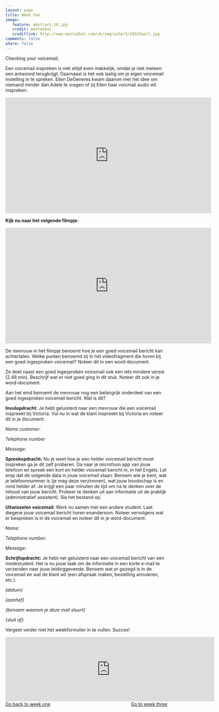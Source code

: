 ```yaml
---
layout: page 
title: Week two 
image: 
   feature: abstract-10.jpg
   credit: mosta2bal
   creditlink: http://www.mosta2bal.com/vb/imgcache/3/28525wall.jpg
comments: false
share: false
---
```

Checking your voicemail,

Een voicemail inspreken is niet altijd even makkelijk, omdat je niet meteen een antwoord terugkrijgt. Daarnaast is het ook lastig om je eigen voicemail instelling in te spreken. Ellen DeGeneres kwam daarom met het idee om niemand minder dan Adele te vragen of zij Ellen haar voicmail audio wil inspreken:
<iframe width="640" height="360" src="https://www.youtube-nocookie.com/embed/shUkX5on-Go?rel=0&amp;showinfo=0" frameborder="0" allowfullscreen></iframe>

<b>Kijk nu naar het volgende filmpje:</b>
<iframe width="640" height="360" src="https://www.youtube-nocookie.com/embed/KueEbFLODgg?rel=0&amp;showinfo=0" frameborder="0" allowfullscreen></iframe>

De mevrouw in het filmpje benoemt hoe je een goed voicemail bericht kan achterlaten. Welke punten benoemd zij in het videofragment die horen bij een goed ingesproken voicemail? Noteer dit in een word-document.

Ze doet naast een goed ingesproken voicemail ook een iets mindere versie (2.48 min). Beschrijf wat er niet goed ging in dit stuk. Noteer dit ook in je word-document.

Aan het eind benoemt de mevrouw nog een belangrijk onderdeel van een goed ingesproken voicemail bericht. Wat is dit? 



<b>Invulopdracht:</b>
Je hebt geluisterd naar een mevrouw die een voicemail inspreekt bij Victoria. Vul nu in wat de klant inspreekt bij Victoria en noteer dit in je document:

<i>Name customer: </i>

<i>Telephone number </i>

<i>Message:</i>



<b>Spreekopdracht:</b>
Nu je weet hoe je een helder voicemail bericht moet inspreken ga je dit zelf proberen. Ga naar je microfoon app van jouw telefoon en spreek een kort en helder voicemail bericht in, in het Engels. Let erop dat de volgende data in jouw voicemail staan: Benoem wie je bent, wat je telefoonnummer is (je mag deze verzinnnen), wat jouw boodschap is en rond helder af. Je krijgt een paar minuten de tijd om na te denken over de inhoud van jouw bericht. Probeer te denken uit aan informatie uit de praktijk (administratief assistent). Sla het bestand op.

<b>Uitwisselen voicemail:</b>
Werk nu samen met een andere student. Laat diegene jouw voicemail bericht horen enandersom. Noteer vervolgens wat er besproken is in de voicemail en noteer dit in je word-document: 

<i>Name:</i>

<i>Telephone number:</i>

<i>Message:</i>



<b>Schrijfopdracht:</b>
Je hebt net geluisterd naar een voicemail bericht van een medestudent. Het is nu jouw taak om de informatie in een korte e-mail te verzenden naar jouw leidinggevende. Benoem wat er gezegd is in de voicemail en wat de klant wil (een afspraak maken, bestelling annuleren, etc.). 

<i>{datum}</i>

<i>{aanhef}</i>

<i>{benoem waarom je deze mail stuurt} </i>

<i>{sluit af}</i>

Vergeet verder niet het weekformulier in te vullen. Succes!

<iframe src="https://drive.google.com/embeddedfolderview?id=0BycjBNS3AKDWM2VweUJVS1pBc1U#list" width="650" height="200" frameborder="0"></iframe>


<div style="float: left"> 
<a href="{{ site.url }}/business-administration/project/week-1/" class="btn">Go back to week one</a>
</div>

<div style="float: right"> 
<a href="{{ site.url }}/business-administration/project/week-3/" class="btn">Go to week three</a>
</div>
